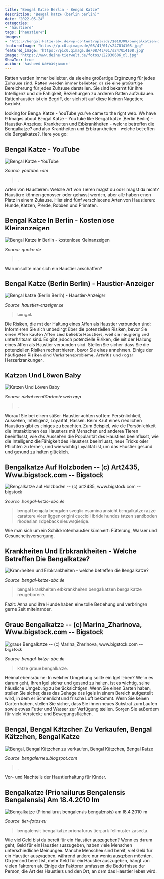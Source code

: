 ```yaml
---
title: "Bengal Katze Berlin - Bengal Katze"
description: "Bengal katze (berlin berlin)"
date: "2022-05-28"
categories:
- "haustiere"
tags: ["haustiere"]
images:
- "http://bengal-katze-abc.de/wp-content/uploads/2018/08/bengalkatzen-zuechten-neugeborene.jpg"
featuredImage: "https://pic0.qimage.de/08/41/01/s247014108.jpg"
featured_image: "https://pic0.qimage.de/08/41/01/s247014108.jpg"
image: "https://www.deine-tierwelt.de/fotos/122830606_xl.jpg"
ShowToc: true
author: "Rasheed D&#039;Amore"
---
```



Ratten werden immer beliebter, da sie eine großartige Ergänzung für jedes Zuhause sind.
Ratten werden immer beliebter, da sie eine großartige Bereicherung für jedes Zuhause darstellen. Sie sind bekannt für ihre Intelligenz und die Fähigkeit, Beziehungen zu anderen Ratten aufzubauen. Rattenhaustier ist ein Begriff, der sich oft auf diese kleinen Nagetiere bezieht.

	

		
looking for Bengal Katze - YouTube you've came to the right web. We have 9 Images about Bengal Katze - YouTube like Bengal katze (Berlin Berlin) - Haustier-Anzeiger, Krankheiten und Erbkrankheiten - welche betreffen die Bengalkatze? and also Krankheiten und Erbkrankheiten - welche betreffen die Bengalkatze?. Here you go:
		
    
## Bengal Katze - YouTube

<img loading=lazy src="https://i.ytimg.com/vi/Z-IdmI6l8lI/maxresdefault.jpg" onerror="this.onerror=null;this.src='https://tse1.mm.bing.net/th?id=OIP.hOirbvJSFKOKVVKb154cggHaEK&amp;pid=15.1';" alt="Bengal Katze - YouTube">

_Source: youtube.com_

>. 

	

Arten von Haustieren: Welche Art von Tieren magst du oder magst du nicht?
Haustiere können genossen oder gehasst werden, aber alle haben einen Platz in einem Zuhause. Hier sind fünf verschiedene Arten von Haustieren: Hunde, Katzen, Pferde, Robben und Primaten.

    
## Bengal Katze In Berlin - Kostenlose Kleinanzeigen

<img loading=lazy src="https://pic0.qimage.de/08/41/01/s247014108.jpg" onerror="this.onerror=null;this.src='https://tse4.mm.bing.net/th?id=OIP.HpenPv7OyVwY0j6L30TjHwAAAA&amp;pid=15.1';" alt="Bengal Katze in Berlin - kostenlose Kleinanzeigen">

_Source: quoka.de_

>. 

	

Warum sollte man sich ein Haustier anschaffen?

    
## Bengal Katze (Berlin Berlin) - Haustier-Anzeiger

<img loading=lazy src="https://www.deine-tierwelt.de/fotos/122830606_xl.jpg" onerror="this.onerror=null;this.src='https://tse2.mm.bing.net/th?id=OIP.4tjwWcRx1aixwfVcRwweTAHaJ4&amp;pid=15.1';" alt="Bengal katze (Berlin Berlin) - Haustier-Anzeiger">

_Source: haustier-anzeiger.de_

>bengal. 

	

Die Risiken, die mit der Haltung eines Affen als Haustier verbunden sind: Informieren Sie sich unbedingt über die potenziellen Risiken, bevor Sie einen Affen kaufen
Affen sind beliebte Haustiere, weil sie neugierig und unterhaltsam sind. Es gibt jedoch potenzielle Risiken, die mit der Haltung eines Affen als Haustier verbunden sind. Stellen Sie sicher, dass Sie die potenziellen Risiken recherchieren, bevor Sie eines annehmen. Einige der häufigsten Risiken sind Verhaltensprobleme, Arthritis und sogar Herzerkrankungen.

    
## Katzen Und Löwen Baby

<img loading=lazy src="https://i.pinimg.com/originals/a2/5e/d4/a25ed481abcb2dc9effc42035e23a140.jpg" onerror="this.onerror=null;this.src='https://tse2.mm.bing.net/th?id=OIP.HTuHClG7K1SXL5v5Pi36ywHaKj&amp;pid=15.1';" alt="Katzen Und Löwen Baby">

_Source: dekatzena01artnote.web.app_

>. 

	

Worauf Sie bei einem süßen Haustier achten sollten: Persönlichkeit, Aussehen, Intelligenz, Loyalität, Rassen.
Beim Kauf eines niedlichen Haustiers gibt es einiges zu beachten. Zum Beispiel, wie die Persönlichkeit die Interaktionen des Haustiers mit Menschen und anderen Tieren beeinflusst, wie das Aussehen die Popularität des Haustiers beeinflusst, wie die Intelligenz die Fähigkeit des Haustiers beeinflusst, neue Tricks oder Pflichten zu lernen, und wie wichtig Loyalität ist, um das Haustier gesund und gesund zu halten glücklich.

    
## Bengalkatze Auf Holzboden -- (c) Art2435, Www.bigstock.com -- Bigstock

<img loading=lazy src="http://bengal-katze-abc.de/wp-content/uploads/2018/02/bengalkatze-auf-holzboden-c-art2435-www-bigstock-com-bigstock-portrait-of-a-cute-bengal-cat-216522715.jpg" onerror="this.onerror=null;this.src='https://tse4.mm.bing.net/th?id=OIP.rUV8NOaVepXhoaK1RE9Q-gHaE7&amp;pid=15.1';" alt="Bengalkatze auf Holzboden -- (c) art2435, www.bigstock.com -- bigstock">

_Source: bengal-katze-abc.de_

>bengal bengala bengalen sveglio esamina ansicht bengalkatze razze carattere vloer liggen origini cuccioli ibride hundes tatzen sandboden rhodesian ridgeback nieuwsgierige. 

	

Wie man sich um ein Schildkrötenhaustier kümmert: Fütterung, Wasser und Gesundheitsversorgung.

    
## Krankheiten Und Erbkrankheiten - Welche Betreffen Die Bengalkatze?

<img loading=lazy src="http://bengal-katze-abc.de/wp-content/uploads/2018/08/bengalkatzen-zuechten-neugeborene.jpg" onerror="this.onerror=null;this.src='https://tse2.mm.bing.net/th?id=OIP.SuSydW-pzgZHveUAseURPQHaFj&amp;pid=15.1';" alt="Krankheiten und Erbkrankheiten - welche betreffen die Bengalkatze?">

_Source: bengal-katze-abc.de_

>bengal krankheiten erbkrankheiten bengalkatzen bengalkatze neugeborene. 

	

Fazit: Anna und ihre Hunde haben eine tolle Beziehung und verbringen gerne Zeit miteinander.

    
## Graue Bengalkatze -- (c) Marina_Zharinova, Www.bigstock.com -- Bigstock

<img loading=lazy src="http://bengal-katze-abc.de/wp-content/uploads/2018/02/graue-bengalkatze-c-marina_zharinova-www-bigstock-com-bigstock-192137461.jpg" onerror="this.onerror=null;this.src='https://tse2.mm.bing.net/th?id=OIP.kKHF8CIN1rDJ5c5RrceWuwHaE7&amp;pid=15.1';" alt="graue Bengalkatze -- (c) Marina_Zharinova, www.bigstock.com -- bigstock">

_Source: bengal-katze-abc.de_

>katze graue bengalkatze. 

	

Heimatlebensräume: In welcher Umgebung sollte ein Igel leben?
Wenn es darum geht, Ihren Igel sicher und gesund zu halten, ist es wichtig, seine häusliche Umgebung zu berücksichtigen. Wenn Sie einen Garten haben, stellen Sie sicher, dass das Gehege des Igels in einem Bereich aufgestellt wird, in dem er Sonnenlicht und frische Luft bekommt. Wenn Sie keinen Garten haben, stellen Sie sicher, dass Sie ihnen neues Substrat zum Laufen sowie etwas Futter und Wasser zur Verfügung stellen. Sorgen Sie außerdem für viele Verstecke und Bewegungsflächen.

    
## Bengal, Bengal Kätzchen Zu Verkaufen, Bengal Kätzchen, Bengal Katze

<img loading=lazy src="https://1.bp.blogspot.com/-fYimxirjWZA/Xg4hMZtU1RI/AAAAAAAAAjk/wlaL7IgQtO8qMFK7jrG5zHFyrZhCRBSjwCLcBGAsYHQ/s1600/ben%2Blovely.jpeg" onerror="this.onerror=null;this.src='https://tse4.mm.bing.net/th?id=OIP.O1QIoTvlvVmpoO434WwgbwHaJQ&amp;pid=15.1';" alt="Bengal, Bengal Kätzchen zu verkaufen, Bengal Kätzchen, Bengal Katze">

_Source: bengalenneu.blogspot.com_

>. 

	

Vor- und Nachteile der Haustierhaltung für Kinder.

    
## Bengalkatze (Prionailurus Bengalensis Bengalensis) Am 18.4.2010 Im

<img loading=lazy src="https://www.tier-fotos.eu/1024/bengalkatze-prionailurus-bengalensis-bengalensis-am-9501.jpg" onerror="this.onerror=null;this.src='https://tse4.mm.bing.net/th?id=OIP.7AqFKFOghT6uzPGJZsjnIgHaLH&amp;pid=15.1';" alt="Bengalkatze (Prionailurus bengalensis bengalensis) am 18.4.2010 im">

_Source: tier-fotos.eu_

>bengalensis bengalkatze prionailurus tierpark fellmuster zaseeta. 

	

Wie viel Geld bist du bereit für ein Haustier auszugeben?
Wenn es darum geht, Geld für ein Haustier auszugeben, haben viele Menschen unterschiedliche Meinungen. Manche Menschen sind bereit, viel Geld für ein Haustier auszugeben, während andere nur wenig ausgeben möchten. Ob jemand bereit ist, mehr Geld für ein Haustier auszugeben, hängt von vielen Faktoren ab. Einige der Faktoren umfassen die Bedürfnisse der Person, die Art des Haustiers und den Ort, an dem das Haustier leben wird.

